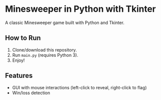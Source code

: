 # Minesweeper in Python with Tkinter

A classic Minesweeper game built with Python and Tkinter.

## How to Run

1. Clone/download this repository.
2. Run `main.py` (requires Python 3).
3. Enjoy!

## Features

- GUI with mouse interactions (left-click to reveal, right-click to flag)
- Win/loss detection
